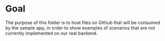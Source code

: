 # Goal

The purpose of this folder is to host files on Github that will be consumed by the sample app, in 
order to show examples of scenarios that are not currently implemented on our real backend.
